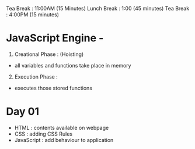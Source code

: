 Tea Break : 11:00AM (15 Minutes)
Lunch Break : 1:00 (45 minutes)
Tea Break : 4:00PM (15 minutes)

# JavaScript Engine -

1. Creational Phase : (Hoisting)

- all variables and functions take place in memory

2. Execution Phase :

- executes those stored functions

# Day 01

- HTML : contents available on webpage
- CSS : adding CSS Rules
- JavaScript : add behaviour to application
